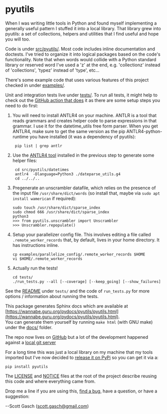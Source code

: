 # pyutils

When I was writing little tools in Python and found myself
implementing a generally useful pattern I stuffed it into a local
library.  That library grew into pyutils: a set of collections,
helpers and utilities that I find useful and hope you will too.

Code is under [src/pyutils/](https://github.com/scottgasch/pyutils/tree/master/src/pyutils).
Most code includes inline documentation and doctests.  I've tried to
organize it into logical packages based on the code's functionality.
Note that when words would collide with a Python standard library or
reserved word I've used a 'z' at the end, e.g. 'collectionz' instead
of 'collections', 'typez' instead of 'type', etc...

There's some example code that uses various features of this project checked
in under [examples/](https://github.com/scottgasch/pyutils/tree/master/examples).

Unit and integration tests live under [tests/](
https://github.com/scottgasch/pyutils/tree/master/tests).  To run all tests,
it might help to check out the [GitHub action that does](https://github.com/scottgasch/pyutils/blob/main/.github/workflows/run-tests.yml)
it as there are some setup steps you need to do first:

1. You will need to install ANTLR4 on your machine.  ANTLR is a tool that
reads grammars and creates helper code to parse expressions in that grammar.
I use it for the datetime_utils free form parser.  When you get ANTLR4, make
sure to get the same version as the pip ANTLR4-python-runtime you have
installed (it was a dependency of pyutils):

        pip list | grep antlr

2. Use the [ANTLR4 tool](https://www.antlr.org/) installed in the previous
step to generate some helper files:

        cd src/pyutils/datetimes
        antlr4  -Dlanguage=Python3 ./dateparse_utils.g4
        cd ../../..

4. Pregenerate an unscrambler datafile, which relies on the presence of the
input file `/usr/share/dict/words` (so install that, maybe via
`sudo apt install wamerican` if required):

       sudo touch /usr/share/dict/sparse_index
       sudo chmod 666 /usr/share/dict/sparse_index
       python3
       >>> from pyutils.unscrambler import Unscrambler
       >>> Unscrambler.repopulate()

5. Setup your parallelizer config file.  This involves editing a file called
`.remote_worker_records` that, by default, lives in your home directory.  It
has instructions inline.

       cp examples/parallelize_config/.remote_worker_records $HOME
       vi $HOME/.remote_worker_records
  
6. Actually run the tests!

       cd tests/
       ./run_tests.py --all [--coverage] [--keep_going] [--show_failures]

See the [README](https://github.com/scottgasch/pyutils/blob/main/tests/README.md)
under `tests/` and the code of `run_tests.py` for more options / information
about running the tests.

This package generates Sphinx docs which are available at
[https://wannabe.guru.org/pydocs/pyutils/pyutils.html](https://wannabe.guru.org/pydocs/pyutils/pyutils.html).  
You can generate them yourself by running `make html` (with GNU make) 
under the [docs/](https://github.com/scottgasch/pyutils/tree/master/docs) 
folder.

The repo now lives on [GitHub](https://github.com/scottgasch/pyutils) but
a lot of the development happened against a [local git server](
https://wannabe.guru.org/gitweb/?p=pyutils.git;a=summary)

For a long time this was just a local library on my machine that my
tools imported but I've now decided to [release it on PyPi](https://pypi.org/project/pyutils/)
so you can get it via a:

    pip install pyutils

The [LICENSE](https://github.com/scottgasch/pyutils/blob/master/LICENSE)
and [NOTICE](https://github.com/scottgasch/pyutils/blob/master/NOTICE)
files at the root of the project describe reusing this code and where
everything came from.

Drop me a line if you are using this, [find a bug](
https://github.com/scottgasch/pyutils/issues), have a question,
or have a suggestion:

  --Scott Gasch ([scott.gasch@gmail.com](mailto://scott.gasch@gmail.com))

